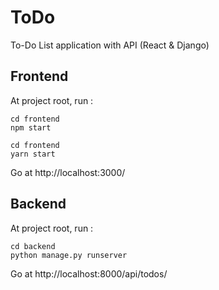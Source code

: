 # ToDo
To-Do List application with API (React & Django)

## Frontend
At project root, run :

```cpp=
cd frontend
npm start
```
```cpp=
cd frontend
yarn start
```

Go at http://localhost:3000/

## Backend
At project root, run :

```cpp=
cd backend
python manage.py runserver
```

Go at http://localhost:8000/api/todos/

